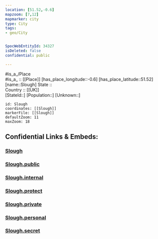 ```yaml
---
location: [51.52,-0.6] 
mapzoom: [7,12] 
mapmarker: city 
type: City
tags:
- geo/City


SpocWebEntityId: 34327
isDeleted: false
confidential: public

---
```

#is_a_/Place  
#is_a_ :: [[Place]] 
[has_place_longitude::-0.6] 
[has_place_latitude::51.52] 
[name::Slough] 
State ::  
Country :: [[UK]]  
[StateId::] 
[Population::] 
[Unknown::] 


```leaflet
id: Slough
coordinates: [[Slough]] 
markerFile: [[Slough]] 
defaultZoom: 11 
maxZoom: 18
```


## Confidential Links & Embeds: 

### [Slough](/_Standards/Earth/Continent/Europe/Europe~North/UK/England/Regions~England/South_East_England/Berkshire,County/Berkshire~West/Slough,County/cities~Slough/Slough.md) 

### [Slough.public](/_public/Earth/Continent/Europe/Europe~North/UK/England/Regions~England/South_East_England/Berkshire,County/Berkshire~West/Slough,County/cities~Slough/Slough.public.md) 

### [Slough.internal](/_internal/Earth/Continent/Europe/Europe~North/UK/England/Regions~England/South_East_England/Berkshire,County/Berkshire~West/Slough,County/cities~Slough/Slough.internal.md) 

### [Slough.protect](/_protect/Earth/Continent/Europe/Europe~North/UK/England/Regions~England/South_East_England/Berkshire,County/Berkshire~West/Slough,County/cities~Slough/Slough.protect.md) 

### [Slough.private](/_private/Earth/Continent/Europe/Europe~North/UK/England/Regions~England/South_East_England/Berkshire,County/Berkshire~West/Slough,County/cities~Slough/Slough.private.md) 

### [Slough.personal](/_personal/Earth/Continent/Europe/Europe~North/UK/England/Regions~England/South_East_England/Berkshire,County/Berkshire~West/Slough,County/cities~Slough/Slough.personal.md) 

### [Slough.secret](/_secret/Earth/Continent/Europe/Europe~North/UK/England/Regions~England/South_East_England/Berkshire,County/Berkshire~West/Slough,County/cities~Slough/Slough.secret.md)


